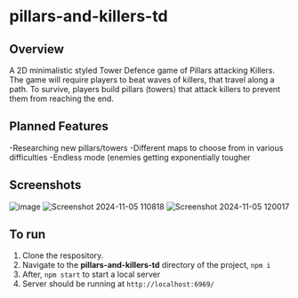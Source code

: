 # pillars-and-killers-td

## Overview
A 2D minimalistic styled Tower Defence game of Pillars attacking Killers. The game will require players to beat waves of killers, that travel along a path. To survive, players build pillars (towers) that attack killers to prevent them from reaching the end.


## Planned Features
-Researching new pillars/towers
-Different maps to choose from in various difficulties
-Endless mode (enemies getting exponentially tougher


## Screenshots
![image](https://github.com/user-attachments/assets/06ec96ac-bff7-4441-b89f-65506eb2f01e)
![Screenshot 2024-11-05 110818](https://github.com/user-attachments/assets/e7626bd0-e1ef-451a-bd41-52a970c5b1db)
![Screenshot 2024-11-05 120017](https://github.com/user-attachments/assets/4b9ebadc-3842-4fad-9ddf-f5ab298ce3c4)

## To run
1. Clone the respository.
2. Navigate to the **pillars-and-killers-td** directory of the project, `npm i`
3. After, `npm start` to start a local server
4. Server should be running at `http://localhost:6969/`
